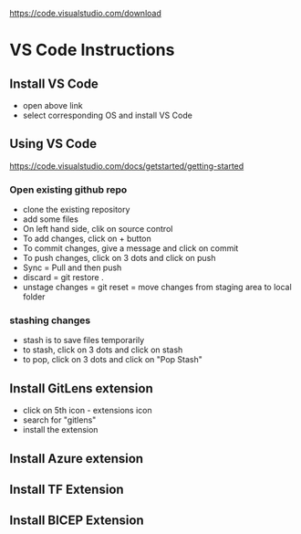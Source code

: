 https://code.visualstudio.com/download
# VS Code Instructions
## Install VS Code
- open above link
- select corresponding OS and install VS Code

## Using VS Code
https://code.visualstudio.com/docs/getstarted/getting-started

### Open existing github repo
- clone the existing repository
- add some files
- On left hand side, clik on source control 
- To add changes, click on + button
- To commit changes, give a message and click on commit 
- To push changes, click on 3 dots and click on push
- Sync = Pull and then push
- discard = git restore .
- unstage changes = git reset = move changes from staging area to local folder

### stashing changes 
- stash is to save files temporarily
- to stash, click on 3 dots and click on stash
- to pop, click on 3 dots and click on "Pop Stash"

## Install GitLens extension
- click on 5th icon - extensions icon
- search for "gitlens"
- install the extension

## Install Azure extension

## Install TF Extension

## Install BICEP Extension
